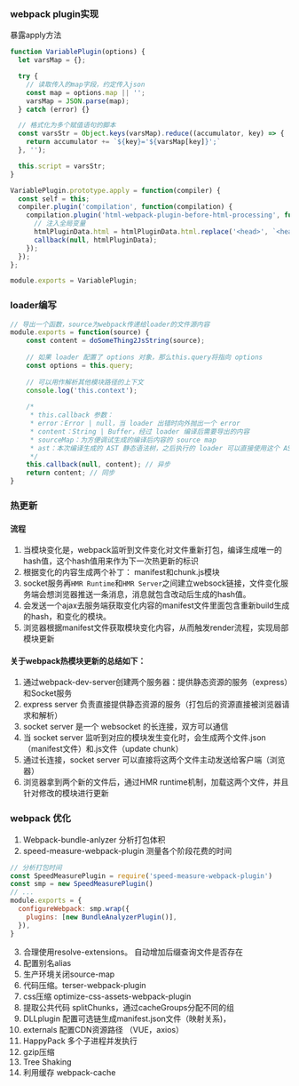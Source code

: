 ### webpack plugin实现
暴露apply方法
```javascript
function VariablePlugin(options) {
  let varsMap = {};

  try {
    // 读取传入的map字段，约定传入json
    const map = options.map || '';
    varsMap = JSON.parse(map);
  } catch (error) {}

  // 格式化为多个赋值语句的脚本
  const varsStr = Object.keys(varsMap).reduce((accumulator, key) => {
    return accumulator += `${key}='${varsMap[key]}';`
  }, '');

  this.script = varsStr;
}

VariablePlugin.prototype.apply = function(compiler) {
  const self = this;
  compiler.plugin('compilation', function(compilation) {
    compilation.plugin('html-webpack-plugin-before-html-processing', function(htmlPluginData, callback) {
      // 注入全局变量
      htmlPluginData.html = htmlPluginData.html.replace('<head>', `<head><script>${self.script}</script>`);
      callback(null, htmlPluginData);
    });
  });
};

module.exports = VariablePlugin;
```


### loader编写
```javascript
// 导出一个函数，source为webpack传递给loader的文件源内容
module.exports = function(source) {
    const content = doSomeThing2JsString(source);
    
    // 如果 loader 配置了 options 对象，那么this.query将指向 options
    const options = this.query;
    
    // 可以用作解析其他模块路径的上下文
    console.log('this.context');
    
    /*
     * this.callback 参数：
     * error：Error | null，当 loader 出错时向外抛出一个 error
     * content：String | Buffer，经过 loader 编译后需要导出的内容
     * sourceMap：为方便调试生成的编译后内容的 source map
     * ast：本次编译生成的 AST 静态语法树，之后执行的 loader 可以直接使用这个 AST，进而省去重复生成 AST 的过程
     */
    this.callback(null, content); // 异步
    return content; // 同步
}
```
### 热更新
#### 流程
1. 当模块变化是，webpack监听到文件变化对文件重新打包，编译生成唯一的hash值，这个hash值用来作为下一次热更新的标识
2. 根据变化的内容生成两个补丁： manifest和chunk.js模块
3. socket服务再`HMR Runtime`和`HMR Server`之间建立websock链接，文件变化服务端会想浏览器推送一条消息，消息就包含改动后生成的hash值。
4. 会发送一个ajax去服务端获取变化内容的manifest文件里面包含重新build生成的hash，和变化的模块。
5. 浏览器根据manifest文件获取模块变化内容，从而触发render流程，实现局部模块更新

#### 关于webpack热模块更新的总结如下：
1. 通过webpack-dev-server创建两个服务器：提供静态资源的服务（express）和Socket服务
2. express server 负责直接提供静态资源的服务（打包后的资源直接被浏览器请求和解析）
3. socket server 是一个 websocket 的长连接，双方可以通信
4. 当 socket server 监听到对应的模块发生变化时，会生成两个文件.json（manifest文件）和.js文件（update chunk）
5. 通过长连接，socket server 可以直接将这两个文件主动发送给客户端（浏览器）
6. 浏览器拿到两个新的文件后，通过HMR runtime机制，加载这两个文件，并且针对修改的模块进行更新


### webpack 优化
1. Webpack-bundle-anlyzer 分析打包体积
2. speed-measure-webpack-plugin 测量各个阶段花费的时间
```javascript
// 分析打包时间
const SpeedMeasurePlugin = require('speed-measure-webpack-plugin')
const smp = new SpeedMeasurePlugin()
// ...
module.exports = {
  configureWebpack: smp.wrap({
    plugins: [new BundleAnalyzerPlugin()],
  }),
}
```
3. 合理使用resolve-extensions。 自动增加后缀查询文件是否存在
4. 配置别名alias
5. 生产环境关闭source-map
6. 代码压缩。terser-webpack-plugin
7. css压缩 optimize-css-assets-webpack-plugin
8. 提取公共代码 splitChunks，通过cacheGroups分配不同的组
9. DLLplugin 配置可选链生成manifest.json文件（映射关系)，
10. externals 配置CDN资源路径 （VUE，axios）
11. HappyPack 多个子进程并发执行
12. gzip压缩
13. Tree Shaking
14. 利用缓存 webpack-cache
